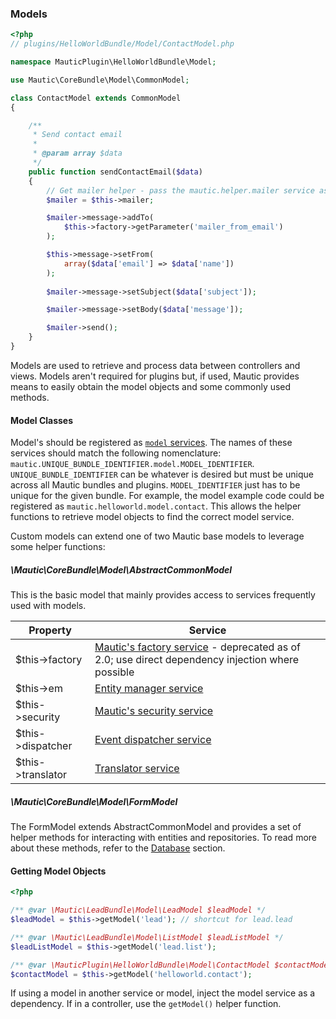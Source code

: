 ### Models

```php
<?php
// plugins/HelloWorldBundle/Model/ContactModel.php

namespace MauticPlugin\HelloWorldBundle\Model;

use Mautic\CoreBundle\Model\CommonModel;

class ContactModel extends CommonModel
{

    /**
     * Send contact email
     * 
     * @param array $data
     */
    public function sendContactEmail($data)
    {
        // Get mailer helper - pass the mautic.helper.mailer service as a dependency
        $mailer = $this->mailer;

        $mailer->message->addTo(
            $this->factory->getParameter('mailer_from_email')
        );

        $this->message->setFrom(
            array($data['email'] => $data['name'])
        );
        
        $mailer->message->setSubject($data['subject']);

        $mailer->message->setBody($data['message']);

        $mailer->send();
    }
}
```
Models are used to retrieve and process data between controllers and views. Models aren't required for plugins but, if used, Mautic provides means to easily obtain the model objects and some commonly used methods.

#### Model Classes

Model's should be registered as [`model` services](#service-types). The names of these services should match the following nomenclature: `mautic.UNIQUE_BUNDLE_IDENTIFIER.model.MODEL_IDENTIFIER`. `UNIQUE_BUNDLE_IDENTIFIER` can be whatever is desired but must be unique across all Mautic bundles and plugins. `MODEL_IDENTIFIER` just has to be unique for the given bundle. For example, the model example code could be registered as `mautic.helloworld.model.contact`. This allows the helper functions to retrieve model objects to find the correct model service. 

Custom models can extend one of two Mautic base models to leverage some helper functions:

##### \Mautic\CoreBundle\Model\AbstractCommonModel

This is the basic model that mainly provides access to services frequently used with models.

Property|Service
--------|-------
$this->factory | [Mautic's factory service](#factory-service) - deprecated as of 2.0; use direct dependency injection where possible
$this->em | [Entity manager service](#database)
$this->security | [Mautic's security service](#security)
$this->dispatcher | [Event dispatcher service](#events)
$this->translator | [Translator service](#translator)

##### \Mautic\CoreBundle\Model\FormModel

The FormModel extends AbstractCommonModel and provides a set of helper methods for interacting with entities and repositories. To read more about these methods, refer to the [Database](#database) section. 

#### Getting Model Objects

```php
<?php

/** @var \Mautic\LeadBundle\Model\LeadModel $leadModel */
$leadModel = $this->getModel('lead'); // shortcut for lead.lead

/** @var \Mautic\LeadBundle\Model\ListModel $leadListModel */
$leadListModel = $this->getModel('lead.list');

/** @var \MauticPlugin\HelloWorldBundle\Model\ContactModel $contactModel */
$contactModel = $this->getModel('helloworld.contact');
```

If using a model in another service or model, inject the model service as a dependency. If in a controller, use the `getModel()` helper function.